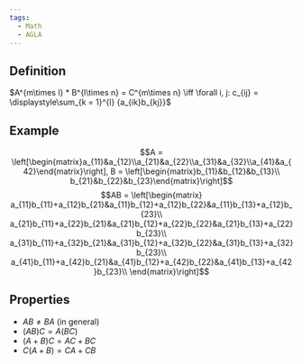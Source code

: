 ```yaml
---
tags:
  - Math
  - AGLA
---
```

## Definition
$A^{m\times l} * B^{l\times n} = C^{m\times n} \iff \forall i, j: c_{ij} = \displaystyle\sum_{k = 1}^{l} {a_{ik}b_{kj}}$
## Example
$$A = \left[\begin{matrix}a_{11}&a_{12}\\a_{21}&a_{22}\\a_{31}&a_{32}\\a_{41}&a_{42}\end{matrix}\right], B = \left[\begin{matrix}b_{11}&b_{12}&b_{13}\\ b_{21}&b_{22}&b_{23}\end{matrix}\right]$$
$$AB = \left[\begin{matrix}
a_{11}b_{11}+a_{12}b_{21}&a_{11}b_{12}+a_{12}b_{22}&a_{11}b_{13}+a_{12}b_{23}\\ 
a_{21}b_{11}+a_{22}b_{21}&a_{21}b_{12}+a_{22}b_{22}&a_{21}b_{13}+a_{22}b_{23}\\
a_{31}b_{11}+a_{32}b_{21}&a_{31}b_{12}+a_{32}b_{22}&a_{31}b_{13}+a_{32}b_{23}\\
a_{41}b_{11}+a_{42}b_{21}&a_{41}b_{12}+a_{42}b_{22}&a_{41}b_{13}+a_{42}b_{23}\\
\end{matrix}\right]$$
## Properties 
- $AB \not = BA$ (in general)
- $(AB)C = A(BC)$
- $(A + B)C = AC + BC$
- $C(A + B) = CA + CB$